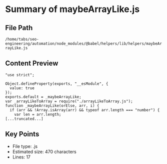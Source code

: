 # Summary of maybeArrayLike.js
  
## File Path
`/home/tabs/seo-engineering/automation/node_modules/@babel/helpers/lib/helpers/maybeArrayLike.js`

## Content Preview
```
"use strict";

Object.defineProperty(exports, "__esModule", {
  value: true
});
exports.default = _maybeArrayLike;
var _arrayLikeToArray = require("./arrayLikeToArray.js");
function _maybeArrayLike(orElse, arr, i) {
  if (arr && !Array.isArray(arr) && typeof arr.length === "number") {
    var len = arr.length;
[...truncated...]
```

## Key Points
- File type: .js
- Estimated size: 470 characters
- Lines: 17
